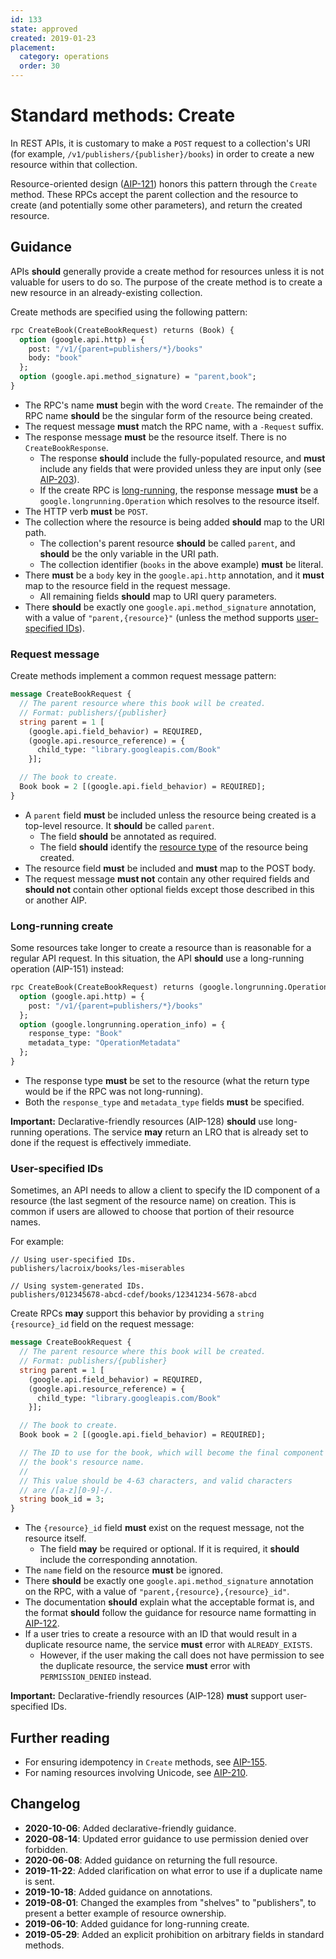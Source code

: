 ```yaml
---
id: 133
state: approved
created: 2019-01-23
placement:
  category: operations
  order: 30
---
```


# Standard methods: Create

In REST APIs, it is customary to make a `POST` request to a collection's URI
(for example, `/v1/publishers/{publisher}/books`) in order to create a new
resource within that collection.

Resource-oriented design ([AIP-121][]) honors this pattern through the `Create`
method. These RPCs accept the parent collection and the resource to create (and
potentially some other parameters), and return the created resource.

## Guidance

APIs **should** generally provide a create method for resources unless it is
not valuable for users to do so. The purpose of the create method is to create
a new resource in an already-existing collection.

Create methods are specified using the following pattern:

```proto
rpc CreateBook(CreateBookRequest) returns (Book) {
  option (google.api.http) = {
    post: "/v1/{parent=publishers/*}/books"
    body: "book"
  };
  option (google.api.method_signature) = "parent,book";
}
```

- The RPC's name **must** begin with the word `Create`. The remainder of the
  RPC name **should** be the singular form of the resource being created.
- The request message **must** match the RPC name, with a `-Request` suffix.
- The response message **must** be the resource itself. There is no
  `CreateBookResponse`.
  - The response **should** include the fully-populated resource, and **must**
    include any fields that were provided unless they are input only (see
    [AIP-203][]).
  - If the create RPC is [long-running](#long-running-create), the response
    message **must** be a `google.longrunning.Operation` which resolves to the
    resource itself.
- The HTTP verb **must** be `POST`.
- The collection where the resource is being added **should** map to the URI
  path.
  - The collection's parent resource **should** be called `parent`, and
    **should** be the only variable in the URI path.
  - The collection identifier (`books` in the above example) **must** be
    literal.
- There **must** be a `body` key in the `google.api.http` annotation, and it
  **must** map to the resource field in the request message.
  - All remaining fields **should** map to URI query parameters.
- There **should** be exactly one `google.api.method_signature` annotation,
  with a value of `"parent,{resource}"` (unless the method supports
  [user-specified IDs](#user-specified-ids)).

### Request message

Create methods implement a common request message pattern:

```proto
message CreateBookRequest {
  // The parent resource where this book will be created.
  // Format: publishers/{publisher}
  string parent = 1 [
    (google.api.field_behavior) = REQUIRED,
    (google.api.resource_reference) = {
      child_type: "library.googleapis.com/Book"
    }];

  // The book to create.
  Book book = 2 [(google.api.field_behavior) = REQUIRED];
}
```

- A `parent` field **must** be included unless the resource being created is a
  top-level resource. It **should** be called `parent`.
  - The field **should** be annotated as required.
  - The field **should** identify the [resource type][aip-123] of the resource
    being created.
- The resource field **must** be included and **must** map to the POST body.
- The request message **must not** contain any other required fields and
  **should not** contain other optional fields except those described in this
  or another AIP.

### Long-running create

Some resources take longer to create a resource than is reasonable for a
regular API request. In this situation, the API **should** use a long-running
operation (AIP-151) instead:

```proto
rpc CreateBook(CreateBookRequest) returns (google.longrunning.Operation) {
  option (google.api.http) = {
    post: "/v1/{parent=publishers/*}/books"
  };
  option (google.longrunning.operation_info) = {
    response_type: "Book"
    metadata_type: "OperationMetadata"
  };
}
```

- The response type **must** be set to the resource (what the return type would
  be if the RPC was not long-running).
- Both the `response_type` and `metadata_type` fields **must** be specified.

**Important:** Declarative-friendly resources (AIP-128) **should** use
long-running operations. The service **may** return an LRO that is already set
to done if the request is effectively immediate.

### User-specified IDs

Sometimes, an API needs to allow a client to specify the ID component of a
resource (the last segment of the resource name) on creation. This is common if
users are allowed to choose that portion of their resource names.

For example:

```
// Using user-specified IDs.
publishers/lacroix/books/les-miserables

// Using system-generated IDs.
publishers/012345678-abcd-cdef/books/12341234-5678-abcd
```

Create RPCs **may** support this behavior by providing a `string {resource}_id`
field on the request message:

```proto
message CreateBookRequest {
  // The parent resource where this book will be created.
  // Format: publishers/{publisher}
  string parent = 1 [
    (google.api.field_behavior) = REQUIRED,
    (google.api.resource_reference) = {
      child_type: "library.googleapis.com/Book"
    }];

  // The book to create.
  Book book = 2 [(google.api.field_behavior) = REQUIRED];

  // The ID to use for the book, which will become the final component of
  // the book's resource name.
  //
  // This value should be 4-63 characters, and valid characters
  // are /[a-z][0-9]-/.
  string book_id = 3;
}
```

- The `{resource}_id` field **must** exist on the request message, not the
  resource itself.
  - The field **may** be required or optional. If it is required, it **should**
    include the corresponding annotation.
- The `name` field on the resource **must** be ignored.
- There **should** be exactly one `google.api.method_signature` annotation on
  the RPC, with a value of `"parent,{resource},{resource}_id"`.
- The documentation **should** explain what the acceptable format is, and the
  format **should** follow the guidance for resource name formatting in
  [AIP-122][].
- If a user tries to create a resource with an ID that would result in a
  duplicate resource name, the service **must** error with `ALREADY_EXISTS`.
  - However, if the user making the call does not have permission to see the
    duplicate resource, the service **must** error with `PERMISSION_DENIED`
    instead.

**Important:** Declarative-friendly resources (AIP-128) **must** support
user-specified IDs.

## Further reading

- For ensuring idempotency in `Create` methods, see [AIP-155][].
- For naming resources involving Unicode, see [AIP-210][].

[aip-121]: ./0121.md
[aip-122]: ./0122.md
[aip-123]: ./0123.md
[aip-155]: ./0155.md
[aip-203]: ./0203.md
[aip-210]: ./0210.md

## Changelog

- **2020-10-06**: Added declarative-friendly guidance.
- **2020-08-14**: Updated error guidance to use permission denied over
  forbidden.
- **2020-06-08**: Added guidance on returning the full resource.
- **2019-11-22**: Added clarification on what error to use if a duplicate name
  is sent.
- **2019-10-18**: Added guidance on annotations.
- **2019-08-01**: Changed the examples from "shelves" to "publishers", to
  present a better example of resource ownership.
- **2019-06-10**: Added guidance for long-running create.
- **2019-05-29**: Added an explicit prohibition on arbitrary fields in standard
  methods.

